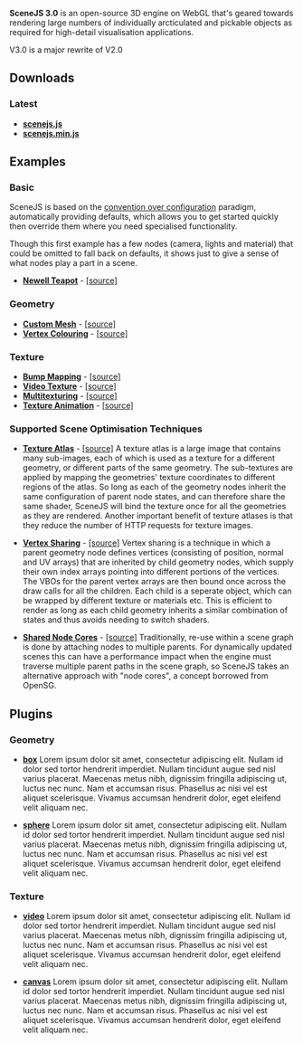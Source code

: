 **SceneJS 3.0** is an open-source 3D engine on WebGL that's geared towards rendering large numbers of individually
arcticulated and pickable objects as required for high-detail visualisation applications.

V3.0 is a major rewrite of V2.0

## Downloads

### Latest

* **[scenejs.js](http://xeolabs.github.com/scenejs/build/latest/scenejs.js)**
* **[scenejs.min.js](http://xeolabs.github.com/scenejs/build/latest/scenejs.min.js)**

## Examples

### Basic

SceneJS is based on the [convention over configuration](http://en.wikipedia.org/wiki/Convention_over_configuration)
paradigm, automatically providing defaults, which allows you to get started quickly then
override them where you need specialised functionality.

Though this first example has a few nodes (camera, lights and material) that could be omitted to fall back on defaults,
it shows just to give a sense of what nodes play a part in a scene.

* **[Newell Teapot](http://xeolabs.github.com/scenejs/examples/ex/basic/teapot.html)** - [[source]](examples/ex/basic/teapot.html)

### Geometry

* **[Custom Mesh](http://xeolabs.github.com/scenejs/examples/ex/geometry/geometry-custom.html)** - [[source]](examples/ex/geometry/geometry-custom.html)
* **[Vertex Colouring](http://xeolabs.github.com/scenejs/examples/ex/geometry/geometry-vertex-colors.html)** - [[source]](examples/ex/geometry/geometry-vertex-colors.html)

### Texture

* **[Bump Mapping](http://xeolabs.github.com/scenejs/examples/ex/texture/texture-bump-map.html)** - [[source]](examples/ex/texture/texture-bump-mapp.html)
* **[Video Texture](http://xeolabs.github.com/scenejs/examples/ex/texture/texture-video.html)** - [[source]](examples/ex/texture/texture-video.html)
* **[Multitexturing](http://xeolabs.github.com/scenejs/examples/ex/texture/texture-layers.html)** - [[source]](examples/ex/texture/texture-layers.html)
* **[Texture Animation](http://xeolabs.github.com/scenejs/examples/ex/texture/texture-animation.html)** - [[source]](examples/ex/texture/texture-animation.html)

### Supported Scene Optimisation Techniques

* **[Texture Atlas](http://xeolabs.github.com/scenejs/examples/ex/optimization/texture-atlas.html)** - [[source]](examples/ex/optimization/texture-atlas.html)
 A texture atlas is a large image that contains many sub-images, each of which is used as a texture for a different geometry,
or different parts of the same geometry. The sub-textures are applied by mapping the geometries' texture coordinates to
different regions of the atlas. So long as each of the geometry nodes inherit the same configuration of parent node states,
and can therefore share the same shader, SceneJS will bind the texture once for all the geometries as they are rendered.
Another important benefit of texture atlases is that they reduce the number of HTTP requests for texture images.

* **[Vertex Sharing](http://xeolabs.github.com/scenejs/examples/ex/optimization/geometry-vertex-sharing.html)** - [[source]](examples/ex/optimization/geometry-vertex-sharing.html)
 Vertex sharing is a technique in which a parent geometry node defines vertices (consisting of position, normal and UV arrays)
that are inherited by child geometry nodes, which supply their own index arrays pointing into different portions of the
vertices. The VBOs for the parent vertex arrays are then bound once across the draw calls for all the children. Each child is a seperate object,
which can be wrapped by different texture or materials etc. This is efficient to render as long as each child geometry
inherits a similar combination of states and thus avoids needing to switch shaders.

* **[Shared Node Cores](http://xeolabs.github.com/scenejs/examples/ex/optimization/shared-node-cores.html)** - [[source]](examples/ex/optimization/shared-node-cores.html)
Traditionally, re-use within a scene graph is done by attaching nodes to multiple parents. For dynamically updated
scenes this can have a performance impact when the engine must traverse multiple parent paths in the scene graph,
so SceneJS takes an alternative approach with "node cores", a concept borrowed from OpenSG.


## Plugins

### Geometry

* **[box](http://xeolabs.github.com/scenejs/build/plugins/geometry/box.js)**
Lorem ipsum dolor sit amet, consectetur adipiscing elit. Nullam id dolor sed tortor hendrerit imperdiet. Nullam tincidunt
augue sed nisl varius placerat. Maecenas metus nibh, dignissim fringilla adipiscing ut, luctus nec nunc. Nam et accumsan
risus. Phasellus ac nisi vel est aliquet scelerisque. Vivamus accumsan hendrerit dolor, eget eleifend velit aliquam nec.

* **[sphere](http://xeolabs.github.com/scenejs/build/plugins/geometry/sphere.js)**
Lorem ipsum dolor sit amet, consectetur adipiscing elit. Nullam id dolor sed tortor hendrerit imperdiet. Nullam tincidunt
augue sed nisl varius placerat. Maecenas metus nibh, dignissim fringilla adipiscing ut, luctus nec nunc. Nam et accumsan
risus. Phasellus ac nisi vel est aliquet scelerisque. Vivamus accumsan hendrerit dolor, eget eleifend velit aliquam nec.


### Texture

* **[video](build/plugins/geometry/box.js)**
Lorem ipsum dolor sit amet, consectetur adipiscing elit. Nullam id dolor sed tortor hendrerit imperdiet. Nullam tincidunt
augue sed nisl varius placerat. Maecenas metus nibh, dignissim fringilla adipiscing ut, luctus nec nunc. Nam et accumsan
risus. Phasellus ac nisi vel est aliquet scelerisque. Vivamus accumsan hendrerit dolor, eget eleifend velit aliquam nec.

* **[canvas](build/plugins/geometry/sphere.js)**
Lorem ipsum dolor sit amet, consectetur adipiscing elit. Nullam id dolor sed tortor hendrerit imperdiet. Nullam tincidunt
augue sed nisl varius placerat. Maecenas metus nibh, dignissim fringilla adipiscing ut, luctus nec nunc. Nam et accumsan
risus. Phasellus ac nisi vel est aliquet scelerisque. Vivamus accumsan hendrerit dolor, eget eleifend velit aliquam nec.



